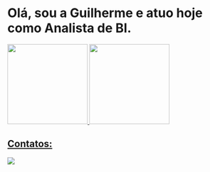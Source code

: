 <h1>Olá, sou a Guilherme e atuo hoje como Analista de BI.</h1>

<div>
<a href="https://github.com/pollymsr">
  <div align="center" style="display:flex">
  <a href="https://github.com/PollyanRocha">
  <img height="180em" src="https://github-readme-stats.vercel.app/api?username=guiferreira42&show_icons=true&theme=dracula&include_all_commits=true&count_private=true"/>
  <img height="180em" src="https://github-readme-stats.vercel.app/api/top-langs/?username=guiferreira42&layout=compact&langs_count=7&theme=dracula"/>
</div>
</div>

## Contatos:

<div>
<a href="https://www.linkedin.com/in/guilherme-ferreira-089774162" target="_blank"><img loading="lazy" src="https://img.shields.io/badge/-LinkedIn-%230077B5?style=for-the-badge&logo=linkedin&logoColor=white" target="_blank"></a>   
</div>
